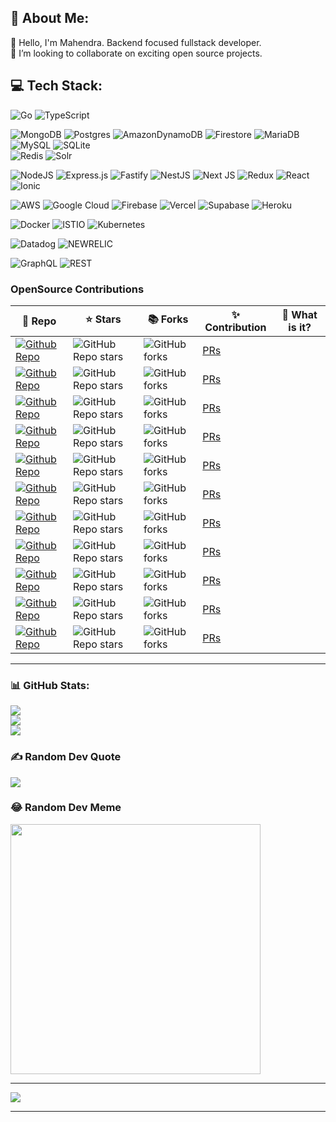 ## 💫 About Me:
🔭 Hello, I'm Mahendra. Backend focused fullstack developer.<br>👯 I’m looking to collaborate on exciting open source projects.<br>


## 💻 Tech Stack:
![Go](https://img.shields.io/badge/go-%2300ADD8.svg?style=for-the-badge&logo=go&logoColor=white) 
![TypeScript](https://img.shields.io/badge/typescript-%23007ACC.svg?style=for-the-badge&logo=typescript&logoColor=white) 

![MongoDB](https://img.shields.io/badge/MongoDB-%234ea94b.svg?style=for-the-badge&logo=mongodb&logoColor=white)
![Postgres](https://img.shields.io/badge/postgres-%23316192.svg?style=for-the-badge&logo=postgresql&logoColor=white)
![AmazonDynamoDB](https://img.shields.io/badge/Amazon%20DynamoDB-4053D6?style=for-the-badge&logo=Amazon%20DynamoDB&logoColor=white) 
![Firestore](https://img.shields.io/badge/Firestore-039BE5?style=for-the-badge&logo=Firestore&logoColor=white)
![MariaDB](https://img.shields.io/badge/MariaDB-003545?style=for-the-badge&logo=mariadb&logoColor=white) 
![MySQL](https://img.shields.io/badge/mysql-%2300000f.svg?style=for-the-badge&logo=mysql&logoColor=white) 
![SQLite](https://img.shields.io/badge/sqlite-%2307405e.svg?style=for-the-badge&logo=sqlite&logoColor=white)  
![Redis](https://img.shields.io/badge/redis-%23DD0031.svg?style=for-the-badge&logo=redis&logoColor=white) 
![Solr](https://img.shields.io/badge/solr-%23316192.svg?style=for-the-badge&logo=solr&logoColor=white)

![NodeJS](https://img.shields.io/badge/node.js-6DA55F?style=for-the-badge&logo=node.js&logoColor=white)
![Express.js](https://img.shields.io/badge/express.js-%23404d59.svg?style=for-the-badge&logo=express&logoColor=%2361DAFB) 
![Fastify](https://img.shields.io/badge/fastify-%23000000.svg?style=for-the-badge&logo=fastify&logoColor=white)
![NestJS](https://img.shields.io/badge/nestjs-%23E0234E.svg?style=for-the-badge&logo=nestjs&logoColor=white) 
![Next JS](https://img.shields.io/badge/Next-black?style=for-the-badge&logo=next.js&logoColor=white) 
![Redux](https://img.shields.io/badge/redux-%23593d88.svg?style=for-the-badge&logo=redux&logoColor=white) 
![React](https://img.shields.io/badge/react-%2320232a.svg?style=for-the-badge&logo=react&logoColor=%2361DAFB) 
![Ionic](https://img.shields.io/badge/Ionic-%233880FF.svg?style=for-the-badge&logo=Ionic&logoColor=white)

![AWS](https://img.shields.io/badge/AWS-%23FF9900.svg?style=for-the-badge&logo=amazon-aws&logoColor=white) 
![Google Cloud](https://img.shields.io/badge/GoogleCloud-%234285F4.svg?style=for-the-badge&logo=google-cloud&logoColor=white) 
![Firebase](https://img.shields.io/badge/firebase-%23039BE5.svg?style=for-the-badge&logo=firebase) 
![Vercel](https://img.shields.io/badge/vercel-%23000000.svg?style=for-the-badge&logo=vercel&logoColor=white) 
![Supabase](https://img.shields.io/badge/Supabase-3ECF8E?style=for-the-badge&logo=supabase&logoColor=white)
![Heroku](https://img.shields.io/badge/heroku-%23430098.svg?style=for-the-badge&logo=heroku&logoColor=white)

![Docker](https://img.shields.io/badge/docker-%230db7ed.svg?style=for-the-badge&logo=docker&logoColor=white) ![ISTIO](https://img.shields.io/badge/istio-466BB0.svg?style=for-the-badge&logo=istio&logoColor=white&color=%23466BB0) ![Kubernetes](https://img.shields.io/badge/kubernetes-%23326ce5.svg?style=for-the-badge&logo=kubernetes&logoColor=white) 

![Datadog](https://img.shields.io/badge/datadog-%23632CA6.svg?style=for-the-badge&logo=datadog&logoColor=white)
![NEWRELIC](https://img.shields.io/badge/newrelic-1CE783.svg?style=for-the-badge&logo=newrelic&logoColor=white&color=%231CE783)

![GraphQL](https://img.shields.io/badge/-GraphQL-E10098?style=for-the-badge&logo=graphql&logoColor=white)
![REST](https://img.shields.io/badge/-REST-E10098?style=for-the-badge&logo=rest&logoColor=white)

### OpenSource Contributions
| 🎁 Repo | ⭐ Stars | 📚 Forks | ✨ Contribution | 💁 What is it? |
| --- | --- | --- | --- | --- |
| [![Github Repo](https://img.shields.io/badge/Shelf-typescript-blue?style=flat-square)](https://github.com/Shelf-nu/shelf.nu) | ![GitHub Repo stars](https://img.shields.io/github/stars/Shelf-nu/shelf.nu?style=flat-square) | ![GitHub forks](https://img.shields.io/github/forks/Shelf-nu/shelf.nu?style=flat-square) | [PRs](https://github.com/Shelf-nu/shelf.nu/pulls?q=is%3Apr+author%3AmahendraHegde) |
| [![Github Repo](https://img.shields.io/badge/novuhq/novu-typescript-blue?style=flat-square)](https://github.com/novuhq/novu) | ![GitHub Repo stars](https://img.shields.io/github/stars/novuhq/novu?style=flat-square) | ![GitHub forks](https://img.shields.io/github/forks/novuhq/novu?style=flat-square) | [PRs](https://github.com/novuhq/novu/pulls?q=author%3AmahendraHegde+) |
| [![Github Repo](https://img.shields.io/badge/novuhq/gonovu-golang-blue?style=flat-square)](https://github.com/novuhq/go-novu) | ![GitHub Repo stars](https://img.shields.io/github/stars/novuhq/go-novu?style=flat-square) | ![GitHub forks](https://img.shields.io/github/forks/novuhq/go-novu?style=flat-square) | [PRs](https://github.com/novuhq/go-novu/pulls?q=author%3AmahendraHegde+) |
| [![Github Repo](https://img.shields.io/badge/directus/directus-typescript-blue?style=flat-square)](https://github.com/directus/directus) | ![GitHub Repo stars](https://img.shields.io/github/stars/directus/directus?style=flat-square) | ![GitHub forks](https://img.shields.io/github/forks/directus/directus?style=flat-square) | [PRs](https://github.com/directus/directus/pulls?q=is%3Apr+author%3AmahendraHegde+) |
| [![Github Repo](https://img.shields.io/badge/twentyhq/twenty-typescript-blue?style=flat-square)](https://github.com/twentyhq/twenty) | ![GitHub Repo stars](https://img.shields.io/github/stars/twentyhq/twenty?style=flat-square) | ![GitHub forks](https://img.shields.io/github/forks/twentyhq/twenty?style=flat-square) | [PRs](https://github.com/twentyhq/twenty/pulls?q=is%3Apr+author%3AmahendraHegde+) |
| [![Github Repo](https://img.shields.io/badge/nukeop/nuclear-electron-blue?style=flat-square)](https://github.com/nukeop/nuclear) | ![GitHub Repo stars](https://img.shields.io/github/stars/nukeop/nuclear?style=flat-square) | ![GitHub forks](https://img.shields.io/github/forks/nukeop/nuclear?style=flat-square) | [PRs](https://github.com/nukeop/nuclear/pulls?q=is%3Apr+author%3AmahendraHegde+) |
| [![Github Repo](https://img.shields.io/badge/nearform/fast-jwt-blue?style=flat-square)](https://github.com/nearform/fast-jwt) | ![GitHub Repo stars](https://img.shields.io/github/stars/nearform/fast-jwt?style=flat-square) | ![GitHub forks](https://img.shields.io/github/forks/nearform/fast-jwt?style=flat-square) | [PRs](https://github.com/nearform/fast-jwt/pulls?q=is%3Apr+author%3AmahendraHegde+) |
| [![Github Repo](https://img.shields.io/badge/jsumners/abstractCache-redis-blue?style=flat-square)](https://github.com/jsumners/abstract-cache-redis) | ![GitHub Repo stars](https://img.shields.io/github/stars/jsumners/abstract-cache-redis?style=flat-square) | ![GitHub forks](https://img.shields.io/github/forks/jsumners/abstract-cache-redis?style=flat-square) | [PRs](https://github.com/jsumners/abstract-cache-redis/pulls?q=is%3Apr+author%3AmahendraHegde+) |
| [![Github Repo](https://img.shields.io/badge/abahmed/Deer-electron-blue?style=flat-square)](https://github.com/abahmed/Deer) | ![GitHub Repo stars](https://img.shields.io/github/stars/abahmed/Deer?style=flat-square) | ![GitHub forks](https://img.shields.io/github/forks/abahmed/Deer?style=flat-square) | [PRs](https://github.com/abahmed/Deer/pulls?q=is%3Apr+author%3AmahendraHegde+) |
| [![Github Repo](https://img.shields.io/badge/jwu910/checkItOut-javascript-blue?style=flat-square)](https://github.com/jwu910/check-it-out) | ![GitHub Repo stars](https://img.shields.io/github/stars/jwu910/check-it-out?style=flat-square) | ![GitHub forks](https://img.shields.io/github/forks/jwu910/check-it-out?style=flat-square) | [PRs](https://github.com/jwu910/check-it-out/pulls?q=is%3Apr+author%3AmahendraHegde+) |
| [![Github Repo](https://img.shields.io/badge/braintree/creditCardType-typescript-blue?style=flat-square)](https://github.com/braintree/credit-card-type) | ![GitHub Repo stars](https://img.shields.io/github/stars/braintree/credit-card-type?style=flat-square) | ![GitHub forks](https://img.shields.io/github/forks/braintree/credit-card-type?style=flat-square) | [PRs](https://github.com/braintree/credit-card-type/pulls?q=is%3Apr+author%3AmahendraHegde+) |

----

### 📊 GitHub Stats:
![](https://github-readme-stats.vercel.app/api?username=mahendrahegde&theme=dark&hide_border=false&include_all_commits=true&count_private=true)<br/>
![](https://github-readme-streak-stats.herokuapp.com/?user=mahendrahegde&theme=dark&hide_border=false)<br/>
![](https://github-readme-stats.vercel.app/api/top-langs/?username=mahendrahegde&theme=dark&hide_border=false&include_all_commits=true&count_private=true&layout=compact)

### ✍️ Random Dev Quote
![](https://quotes-github-readme.vercel.app/api?type=horizontal&theme=radical)

### 😂 Random Dev Meme
<img src='https://randommeme-five.vercel.app/' style="height: 400px;"/>

---
[![](https://visitcount.itsvg.in/api?id=mahendrahegde&icon=0&color=0)](https://visitcount.itsvg.in)

----


<!--
**mahendraHegde/mahendraHegde** is a ✨ _special_ ✨ repository because its `README.md` (this file) appears on your GitHub profile.

Here are some ideas to get you started:

- 🔭 I’m currently working on ...
- 🌱 I’m currently learning ...
- 👯 I’m looking to collaborate on ...
- 🤔 I’m looking for help with ...
- 💬 Ask me about ...
- 📫 How to reach me: ...
- 😄 Pronouns: ...
- ⚡ Fun fact: ...
-->
